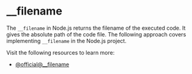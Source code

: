 # \_\_filename

The `__filename` in Node.js returns the filename of the executed code. It gives the absolute path of the code file. The following approach covers implementing `__filename` in the Node.js project.

Visit the following resources to learn more:

- [@official@\_\_filename](https://nodejs.org/docs/latest/api/modules.html#__filename)
